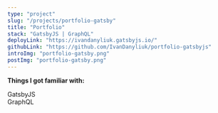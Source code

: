 ```yaml
---
type: "project"
slug: "/projects/portfolio-gatsby"
title: "Portfolio"
stack: "GatsbyJS | GraphQL"
deployLink: "https://ivandanyliuk.gatsbyjs.io/"
githubLink: "https://github.com/IvanDanyliuk/portfolio-gatsbyjs"
introImg: "portfolio-gatsby.png"
postImg: "portfolio-gatsby.png"
---
```


<b>Things I got familiar with:</b>
<div>GatsbyJS</div>
<div>GraphQL</div>
